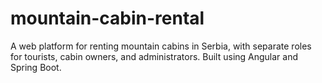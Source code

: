 # mountain-cabin-rental
A web platform for renting mountain cabins in Serbia, with separate roles for tourists, cabin owners, and administrators. Built using Angular and Spring Boot.
